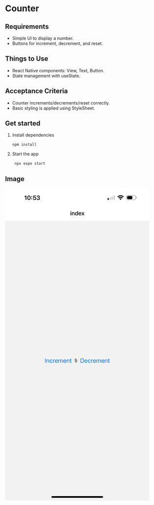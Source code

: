 # Counter

## Requirements
- Simple UI to display a number.
- Buttons for increment, decrement, and reset.

## Things to Use
- React Native components: View, Text, Button.
- State management with useState.

## Acceptance Criteria
- Counter increments/decrements/reset correctly.
- Basic styling is applied using StyleSheet.

## Get started

1. Install dependencies

   ```bash
   npm install
   ```

2. Start the app

   ```bash
    npx expo start
   ```

## Image
![Counter App](./assets/screenshot.jpg)
